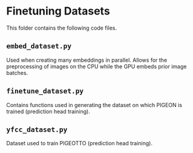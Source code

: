 # Finetuning Datasets

This folder contains the following code files.

## ```embed_dataset.py```

Used when creating many embeddings in parallel. Allows for the preprocessing of images on the CPU while the GPU embeds prior image batches.

## ```finetune_dataset.py```

Contains functions used in generating the dataset on which PIGEON is trained (prediction head training).

## ```yfcc_dataset.py```

Dataset used to train PIGEOTTO (prediction head training).

